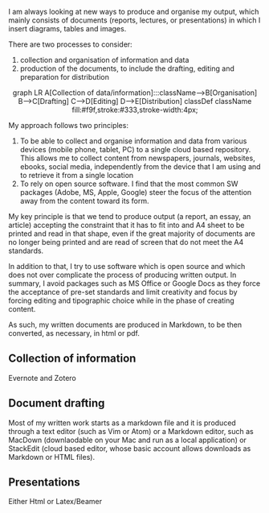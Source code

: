 <body>
<script async src="https://unpkg.com/mermaid@8.2.3/dist/mermaid.min.js"></script> 
</body>

I am always looking at new ways to produce and organise my output, which mainly consists of documents (reports, lectures, or presentations) in which I insert diagrams, tables and images.

There are two processes to consider:
1. collection and organisation of information and data
2. production of the documents, to include the drafting, editing and preparation for distribution


<center>
<div class="mermaid">
graph LR
  A[Collection of data/information]:::className-->B[Organisation]
  B-->C[Drafting]
  C-->D[Editing]
  D-->E[Distribution]
classDef className fill:#f9f,stroke:#333,stroke-width:4px;
</div>
</center>






My approach follows two principles:
1. To be able to collect and organise information and data from various devices (mobile phone, tablet, PC) to a single cloud based repository. This allows me to collect content from newspapers, journals, websites, ebooks, social media, independently from the device that I am using and to retrieve it from a single location
2. To rely on open source software. I find that the most common SW packages (Adobe, MS, Apple, Google) steer the focus of the attention away from the content toward its form.  


My key principle is that we tend to produce output (a report, an essay, an article) accepting the constraint that it has to fit into and A4 sheet to be printed and read in that shape, even if the great majority of documents are no longer being printed and are read of screen that do not meet the A4 standards.

In addition to that, I try to use software which is open source and which does not over complicate the process of producing written output. In summary, I avoid packages such as MS Office or Google Docs as they force the acceptance of pre-set standards and limit creativity and focus by forcing editing and tipographic choice
while in the phase of creating content.

As such, my written documents are produced in Markdown, to be then converted, as necessary, in html or pdf.

## Collection of information

Evernote and Zotero

## Document drafting

Most of my written work starts as a markdown file and it is produced through a text editor (such as Vim or Atom) or a Markdown editor, such as MacDown (downlaodable on your Mac and run as a local application) or StackEdit (cloud based editor, whose basic account allows downloads as Markdown or HTML files).




## Presentations

Either Html or Latex/Beamer
